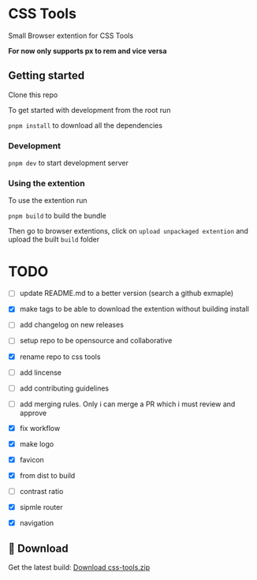 # CSS Tools

Small Browser extention for CSS Tools

**For now only supports px to rem and vice versa**

## Getting started

Clone this repo

To get started with development from the root run

`pnpm install` to download all the dependencies

### Development

`pnpm dev` to start development server

### Using the extention

To use the extention run

`pnpm build` to build the bundle

Then go to browser extentions, click on `upload unpackaged extention` and upload the built `build` folder

# TODO

- [ ] update README.md to a better version (search a github exmaple)
- [x] make tags to be able to download the extention without building install
- [ ] add changelog on new releases
- [ ] setup repo to be opensource and collaborative
- [x] rename repo to css tools
- [ ] add lincense
- [ ] add contributing guidelines
- [ ] add merging rules. Only i can merge a PR which i must review and approve
- [x] fix workflow
- [x] make logo
- [x] favicon
- [x] from dist to build
- [ ] contrast ratio
- [x] sipmle router
- [x] navigation


## 🔽 Download

Get the latest build:
[Download css-tools.zip](https://github.com/mark1yan0/css-tools/releases/latest/download/css-tools.zip)
